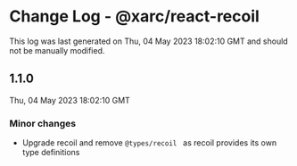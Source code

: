 # Change Log - @xarc/react-recoil

This log was last generated on Thu, 04 May 2023 18:02:10 GMT and should not be manually modified.

## 1.1.0
Thu, 04 May 2023 18:02:10 GMT

### Minor changes

- Upgrade recoil and remove `@types/recoil ` as recoil provides its own type definitions

